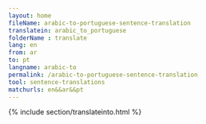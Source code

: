 ```yaml
---
layout: home
fileName: arabic-to-portuguese-sentence-translation
translatein: arabic_to_portuguese
folderName : translate
lang: en
from: ar
to: pt
langname: arabic-to
permalink: /arabic-to-portuguese-sentence-translation
tool: sentence-translations
matchurls: en&&ar&&pt
---
```

{% include section/translateinto.html %}
